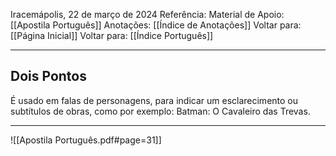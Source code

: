 Iracemápolis, 22 de março de 2024
Referência:
Material de Apoio: [[Apostila Português]]
Anotações: [[Índice de Anotações]]
Voltar para: [[Página Inicial]]
Voltar para: [[Índice Português]]
___________________
## Dois Pontos
É usado em falas de personagens, para indicar um esclarecimento ou subtítulos de obras, como por exemplo: Batman: O Cavaleiro das Trevas.

___________________

![[Apostila Português.pdf#page=31]]
